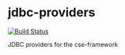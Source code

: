 jdbc-providers
==============

[![Build Status](https://secure.travis-ci.org/oaqa/jdbc-providers.png)](http://travis-ci.org/oaqa/jdbc-providers)

JDBC providers for the cse-framework